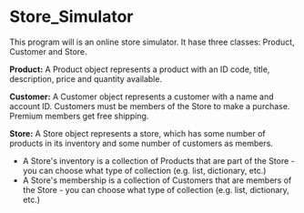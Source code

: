 # Store_Simulator

This program will is an online store simulator. It hase three classes: Product, Customer and Store.


**Product:**
A Product object represents a product with an ID code, title, description, price and quantity available.


**Customer:**
A Customer object represents a customer with a name and account ID. Customers must be members of the Store to make a purchase. Premium members get free shipping.


**Store:**
A Store object represents a store, which has some number of products in its inventory and some number of customers as members.
* A Store's inventory is a collection of Products that are part of the Store - you can choose what type of collection (e.g. list, dictionary, etc.)
* A Store's membership is a collection of Customers that are members of the Store - you can choose what type of collection (e.g. list, dictionary, etc.)
